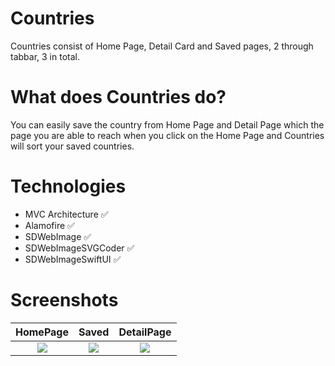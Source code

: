 # Countries

Countries consist of Home Page, Detail Card and Saved pages, 2 through tabbar, 3 in total.

# What does Countries do?

You can easily save the country from Home Page and Detail Page which the page you are able to reach when you click on the Home Page and Countries will sort your saved countries.

# Technologies

+ MVC Architecture ✅ 
+ Alamofire ✅
+ SDWebImage ✅ 
+ SDWebImageSVGCoder ✅ 
+ SDWebImageSwiftUI ✅

# Screenshots
HomePage |  Saved | DetailPage
:---:|:---:|:---:
![](https://user-images.githubusercontent.com/101430394/188172604-0a404ad6-44b1-4562-8695-6deb01f7f331.png) | ![](https://user-images.githubusercontent.com/101430394/188172706-b1fdbc89-c20a-458c-9616-e9cb30ed1999.png) | ![](https://user-images.githubusercontent.com/101430394/188172765-74246495-0016-48d2-be9c-b4056325ec7e.png)
